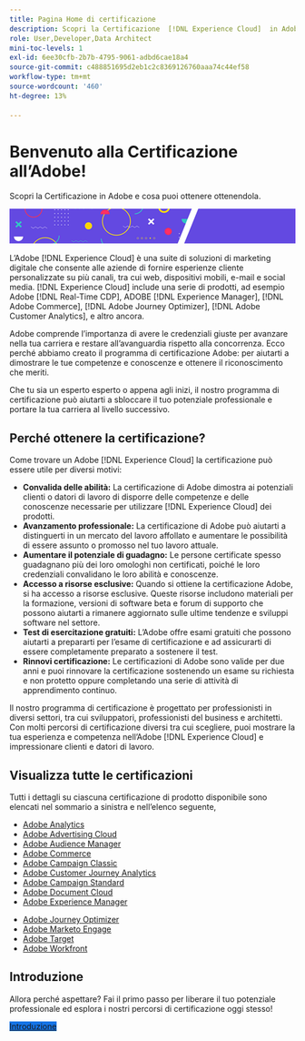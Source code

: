 ```yaml
---
title: Pagina Home di certificazione
description: Scopri la Certificazione  [!DNL Experience Cloud]  in Adobe. Scopri cosa vuol dire ottenere una certificazione.
role: User,Developer,Data Architect
mini-toc-levels: 1
exl-id: 6ee30cfb-2b7b-4795-9061-adbd6cae18a4
source-git-commit: c488851695d2eb1c2c8369126760aaa74c44ef58
workflow-type: tm+mt
source-wordcount: '460'
ht-degree: 13%

---
```


# Benvenuto alla Certificazione all’Adobe!

Scopri la Certificazione in Adobe e cosa puoi ottenere ottenendola.

![Banner](/help/certifications/assets/home_banner_smallwide.png)

L’Adobe [!DNL Experience Cloud] è una suite di soluzioni di marketing digitale che consente alle aziende di fornire esperienze cliente personalizzate su più canali, tra cui web, dispositivi mobili, e-mail e social media. [!DNL Experience Cloud] include una serie di prodotti, ad esempio Adobe [!DNL Real-Time CDP], ADOBE [!DNL Experience Manager], [!DNL Adobe Commerce], [!DNL Adobe Journey Optimizer], [!DNL Adobe Customer Analytics], e altro ancora.

Adobe comprende l’importanza di avere le credenziali giuste per avanzare nella tua carriera e restare all’avanguardia rispetto alla concorrenza. Ecco perché abbiamo creato il programma di certificazione Adobe: per aiutarti a dimostrare le tue competenze e conoscenze e ottenere il riconoscimento che meriti.

Che tu sia un esperto esperto o appena agli inizi, il nostro programma di certificazione può aiutarti a sbloccare il tuo potenziale professionale e portare la tua carriera al livello successivo.

## Perché ottenere la certificazione?

Come trovare un Adobe [!DNL Experience Cloud] la certificazione può essere utile per diversi motivi:

* **Convalida delle abilità:** La certificazione di Adobe dimostra ai potenziali clienti o datori di lavoro di disporre delle competenze e delle conoscenze necessarie per utilizzare [!DNL Experience Cloud] dei prodotti.
* **Avanzamento professionale:** La certificazione di Adobe può aiutarti a distinguerti in un mercato del lavoro affollato e aumentare le possibilità di essere assunto o promosso nel tuo lavoro attuale.
* **Aumentare il potenziale di guadagno:** Le persone certificate spesso guadagnano più dei loro omologhi non certificati, poiché le loro credenziali convalidano le loro abilità e conoscenze.
* **Accesso a risorse esclusive:** Quando si ottiene la certificazione Adobe, si ha accesso a risorse esclusive. Queste risorse includono materiali per la formazione, versioni di software beta e forum di supporto che possono aiutarti a rimanere aggiornato sulle ultime tendenze e sviluppi software nel settore.
* **Test di esercitazione gratuiti:** L’Adobe offre esami gratuiti che possono aiutarti a prepararti per l’esame di certificazione e ad assicurarti di essere completamente preparato a sostenere il test.
* **Rinnovi certificazione:** Le certificazioni di Adobe sono valide per due anni e puoi rinnovare la certificazione sostenendo un esame su richiesta e non protetto oppure completando una serie di attività di apprendimento continuo.

Il nostro programma di certificazione è progettato per professionisti in diversi settori, tra cui sviluppatori, professionisti del business e architetti. Con molti percorsi di certificazione diversi tra cui scegliere, puoi mostrare la tua esperienza e competenza nell’Adobe [!DNL Experience Cloud] e impressionare clienti e datori di lavoro.

## Visualizza tutte le certificazioni

Tutti i dettagli su ciascuna certificazione di prodotto disponibile sono elencati nel sommario a sinistra e nell’elenco seguente,

* [Adobe Analytics](/help/certifications/aa/aa-overview.md)
* [Adobe Advertising Cloud](/help/certifications/aac/aac-overview.md)
* [Adobe Audience Manager](/help/certifications/aam/aam-overview.md)
* [Adobe Commerce](/help/certifications/ac/ac-overview.md)
* [Adobe Campaign Classic](/help/certifications/acc/acc-overview.md)
* [Adobe Customer Journey Analytics](/help/certifications/acja/acja-overview.md)
* [Adobe Campaign Standard](/help/certifications/acs/acs-overview.md)
* [Adobe Document Cloud](/help/certifications/adc/adc-overview.md)
* [Adobe Experience Manager](/help/certifications/aem/aem-overview.md)
<!-- * [Adobe Experience Platform](/help/certifications/aep/aep-overview.md) -->
* [Adobe Journey Optimizer](/help/certifications/ajo/ajo-overview.md)
* [Adobe Marketo Engage](/help/certifications/ame/ame-overview.md)
* [Adobe Target](/help/certifications/at/at-overview.md)
* [Adobe Workfront](/help/certifications/aw/aw-overview.md)


## Introduzione

Allora perché aspettare? Fai il primo passo per liberare il tuo potenziale professionale ed esplora i nostri percorsi di certificazione oggi stesso!

<a href="https://experienceleague.adobe.com/docs/certification/certification/getting-started.html" target="_blank" class="spectrum-Button spectrum-Button--fill spectrum-Button--accent spectrum-Button--sizeM is-margin-bottom-big-big at-element-click-tracking" style="background-color:#1473E6"><span class="spectrum-Button-label has-no-wrap">Introduzione</span></a>